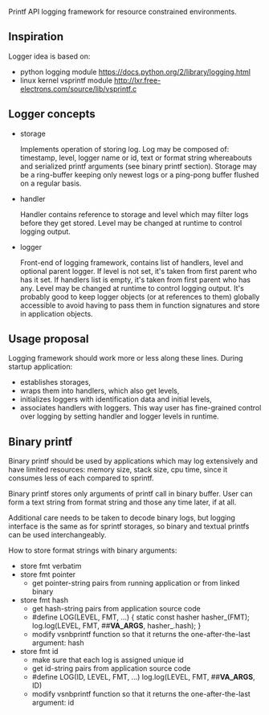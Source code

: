 Printf API logging framework for resource constrained environments.

Inspiration
------------------
Logger idea is based on:
- python logging module
  https://docs.python.org/2/library/logging.html
- linux kernel vsprintf module
  http://lxr.free-electrons.com/source/lib/vsprintf.c

Logger concepts
------------------
- storage

  Implements operation of storing log. Log may be composed of: timestamp, level, logger name or id,
  text or format string whereabouts and serialized printf arguments (see binary printf section).
  Storage may be a ring-buffer keeping only newest logs or a ping-pong buffer flushed on a regular basis.

- handler

  Handler contains reference to storage and level which may filter logs before they get stored.
  Level may be changed at runtime to control logging output.

- logger

  Front-end of logging framework, contains list of handlers, level and optional parent logger.
  If level is not set, it's taken from first parent who has it set.
  If handlers list is empty, it's taken from first parent who has any.
  Level may be changed at runtime to control logging output.
  It's probably good to keep logger objects (or at references to them) globally accessible
  to avoid having to pass them in function signatures and store in application objects.

Usage proposal
------------------

Logging framework should work more or less along these lines.
During startup application:
- establishes storages,
- wraps them into handlers, which also get levels,
- initializes loggers with identification data and initial levels,
- associates handlers with loggers.
This way user has fine-grained control over logging
by setting handler and logger levels in runtime.

Binary printf
------------------
Binary printf should be used by applications which may log extensively
and have limited resources: memory size, stack size, cpu time,
since it consumes less of each compared to sprintf.

Binary printf stores only arguments of printf call in binary buffer.
User can form a text string from format string and those any time later,
if at all.

Additional care needs to be taken to decode binary logs, but logging
interface is the same as for sprintf storages,
so binary and textual printfs can be used interchangeably.

How to store format strings with binary arguments:
- store fmt verbatim
- store fmt pointer
  - get pointer-string pairs from running application or from linked binary
- store fmt hash
  - get hash-string pairs from application source code
  - #define LOG(LEVEL, FMT, ...) { static const hasher hasher_(FMT); log.log(LEVEL, FMT, ##__VA_ARGS__, hasher_.hash); }
  - modify vsnbprintf function so that it returns the one-after-the-last argument: hash
- store fmt id
  - make sure that each log is assigned unique id
  - get id-string pairs from application source code
  - #define LOG(ID, LEVEL, FMT, ...) log.log(LEVEL, FMT, ##__VA_ARGS__, ID)
  - modify vsnbprintf function so that it returns the one-after-the-last argument: id
